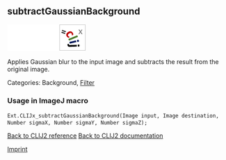 ## subtractGaussianBackground
<img src="images/mini_empty_logo.png"/><img src="images/mini_empty_logo.png"/><img src="images/mini_clijx_logo.png"/>

Applies Gaussian blur to the input image and subtracts the result from the original image.

Categories: Background, [Filter](https://clij.github.io/clij2-docs/reference__filter)

### Usage in ImageJ macro
```
Ext.CLIJx_subtractGaussianBackground(Image input, Image destination, Number sigmaX, Number sigmaY, Number sigmaZ);
```


[Back to CLIJ2 reference](https://clij.github.io/clij2-docs/reference)
[Back to CLIJ2 documentation](https://clij.github.io/clij2-docs)

[Imprint](https://clij.github.io/imprint)
